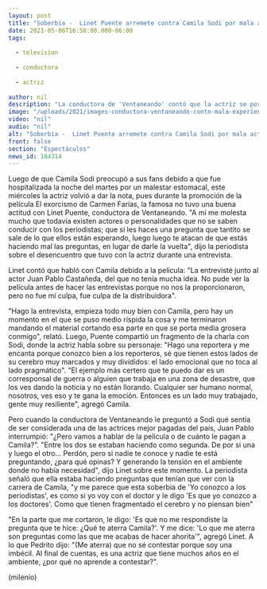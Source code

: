 ```yaml
---
layout: post
title: "Soberbia -  Linet Puente arremete contra Camila Sodi por mala actitud durante entrevista"
date: 2021-05-06T16:58:00.000-06:00
tags:
  
  - television
  
  - conductora
  
  - actriz
  
author: nil
description: "La conductora de 'Ventaneando' contó que la actriz se porto de forma grosera con ella durante una entrevista para promocionar la película 'El exorcismo de Carmen Farías'. "
image: "/uploads/2021/images-conductora-ventaneando-conto-mala-experiencia.jpg"
video: "nil"
audio: "nil"
alt: "Soberbia -  Linet Puente arremete contra Camila Sodi por mala actitud durante entrevista"
front: false
section: "Espectáculos"
news_id: 184314
---
```


Luego de que Camila Sodi preocupó a sus fans debido a que fue hospitalizada la noche del martes por un malestar estomacal, este miércoles la actriz volvió a dar la nota, pues durante la promoción de la película El exorcismo de Carmen Farías, la famosa no tuvo una buena actitud con Linet Puente, conductora de Ventaneando. "A mí me molesta mucho que todavía existen actores o personalidades que no se saben conducir con los periodistas; que si les haces una pregunta que tantito se sale de lo que ellos están esperando, luego luego te atacan de que estás haciendo mal las preguntas, en lugar de darle la vuelta", dijo la periodista sobre el desencuentro que tuvo con la actriz durante una entrevista. 

Linet contó que habló con Camila debido a la película: "La entrevisté junto al actor Juan Pablo Castañeda, del que no tenía mucha idea. No pude ver la película antes de hacer las entrevistas porque no nos la proporcionaron, pero no fue mí culpa, fue culpa de la distribuidora". 

"Hago la entrevista, empieza todo muy bien con Camila, pero hay un momento en el que se puso medio ríspida la cosa y me terminaron mandando el material cortando esa parte en que se porta media grosera conmigo", relató. Luego, Puente compartió un fragmento de la charla con Sodi, donde la actriz habla sobre su personaje: "Hago una reportera y me encanta porque conozco bien a los reporteros, sé que tienen estos lados de su cerebro muy marcados y muy divididos: el lado emocional que no toca al lado pragmático".  "El ejemplo más certero que te puedo dar es un corresponsal de guerra o alguien que trabaja en una zona de desastre, que los ves dando la noticia y no están llorando. Cualquier ser humano normal, nosotros, ves eso y te gana la emoción. Entonces es un lado muy trabajado, gente muy resiliente", agregó Camila.

Pero cuando la conductora de Ventaneando le preguntó a Sodi qué sentía de ser considerada una de las actrices mejor pagadas del país, Juan Pablo interrumpió: "¿Pero vamos a hablar de la película o de cuánto le pagan a Camila?". "Entre los dos se estaban haciendo como segunda. De por si una y luego el otro... Perdón, pero si nadie te conoce y nadie te está preguntando, ¿para qué opinas? Y generando la tensión en el ambiente donde no había necesidad", dijo Linet sobre este momento.  La periodista señaló que ella estaba haciendo preguntas que tenían que ver con la carrera de Camila, "y me parece que esta soberbia de 'Yo conozco a los periodistas', es como si yo voy con el doctor y le digo 'Es que yo conozco a los doctores'. Como que tienen fragmentado el cerebro y no piensan bien" 

"En la parte que me cortaron, le digo: 'Es que no me respondiste la pregunta que te hice: ¿Qué te aterra Camila?'. Y me dice: 'Lo que me aterra son preguntas como las que me acabas de hacer ahorita'", agregó Linet. A lo que Pedrito dijo: "(Me aterra) que no sé contestar porque soy una imbécil. Al final de cuentas, es una actriz que tiene muchos años en el ambiente, ¿por qué no aprende a contestar?". 

(milenio)
